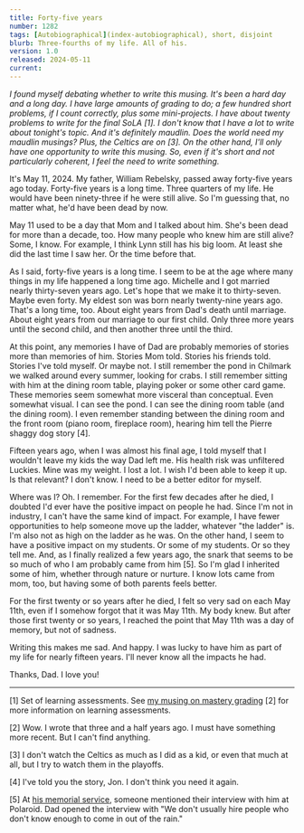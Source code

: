 ```yaml
---
title: Forty-five years
number: 1282
tags: [Autobiographical](index-autobiographical), short, disjoint
blurb: Three-fourths of my life. All of his.
version: 1.0
released: 2024-05-11
current: 
---
```

_I found myself debating whether to write this musing. It's been a hard day and a long day. I have large amounts of grading to do; a few hundred short problems, if I count correctly, plus some mini-projects. I have about twenty problems to write for the final SoLA [1]. I don't know that I have a lot to write about tonight's topic. And it's definitely maudlin. Does the world need my maudlin musings? Plus, the Celtics are on [3]. On the other hand, I'll only have one opportunity to write this musing. So, even if it's short and not particularly coherent, I feel the need to write something._

It's May 11, 2024. My father, William Rebelsky, passed away forty-five years ago today. Forty-five years is a long time. Three quarters of my life. He would have been ninety-three if he were still alive. So I'm guessing that, no matter what, he'd have been dead by now.

May 11 used to be a day that Mom and I talked about him. She's been dead for more than a decade, too.  How many people who knew him are still alive? Some, I know. For example, I think Lynn still has his big loom. At least she did the last time I saw her. Or the time before that.

As I said, forty-five years is a long time. I seem to be at the age where many things in my life happened a long time ago. Michelle and I got married nearly thirty-seven years ago. Let's hope that we make it to thirty-seven. Maybe even forty. My eldest son was born nearly twenty-nine years ago. That's a long time, too. About eight years from Dad's death until marriage. About eight years from our marriage to our first child. Only three more years until the second child, and then another three until the third.

At this point, any memories I have of Dad are probably memories of stories more than memories of him. Stories Mom told. Stories his friends told. Stories I've told myself. Or maybe not. I still remember the pond in Chilmark we walked around every summer, looking for crabs. I still remember sitting with him at the dining room table, playing poker or some other card game. These memories seem somewhat more visceral than conceptual. Even somewhat visual. I can see the pond. I can see the dining room table (and the dining room). I even remember standing between the dining room and the front room (piano room, fireplace room), hearing him tell the Pierre shaggy dog story [4].

Fifteen years ago, when I was almost his final age, I told myself that I wouldn't leave my kids the way Dad left me. His health risk was unfiltered Luckies. Mine was my weight. I lost a lot. I wish I'd been able to keep it up. Is that relevant? I don't know. I need to be a better editor for myself.

Where was I? Oh. I remember. For the first few decades after he died, I doubted I'd ever have the positive impact on people he had. Since I'm not in industry, I can't have the same kind of impact. For example, I have fewer opportunities to help someone move up the ladder, whatever "the ladder" is. I'm also not as high on the ladder as he was. On the other hand, I seem to have a positive impact on my students. Or some of my students. Or so they tell me.  And, as I finally realized a few years ago, the snark that seems to be so much of who I am probably came from him [5]. So I'm glad I inherited some of him, whether through nature or nurture. I know lots came from mom, too, but having some of both parents feels better.

For the first twenty or so years after he died, I felt so very sad on each May 11th, even if I somehow forgot that it was May 11th. My body knew. But after those first twenty or so years, I reached the point that May 11th was a day of memory, but not of sadness.

Writing this makes me sad. And happy. I was lucky to have him as part of my life for nearly fifteen years. I'll never know all the impacts he had.

Thanks, Dad. I love you!

---

[1] Set of learning assessments. See [my musing on mastery grading](mastery-grading-2020-12-05) [2] for more information on learning assessments.

[2] Wow. I wrote that three and a half years ago. I must have something more recent. But I can't find anything.

[3] I don't watch the Celtics as much as I did as a kid, or even that much at all, but I try to watch them in the playoffs.

[4] I've told you the story, Jon. I don't think you need it again.

[5] At [his memorial service](https://rebelsky.cs.grinnell.edu/Freda/Bill_Memorial.pdf), someone mentioned their interview with him at Polaroid. Dad opened the interview with "We don't usually hire people who don't know enough to come in out of the rain."

